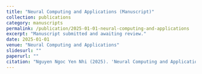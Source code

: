 ```yaml
---
title: "Neural Computing and Applications (Manuscript)"
collection: publications
category: manuscripts
permalink: /publication/2025-01-01-neural-computing-and-applications
excerpt: "Manuscript submitted and awaiting review."
date: 2025-01-01
venue: "Neural Computing and Applications"
slidesurl: ""
paperurl: ""
citation: "Nguyen Ngoc Yen Nhi (2025). 'Neural Computing and Applications.' Manuscript submitted and awaiting review."
---
```

